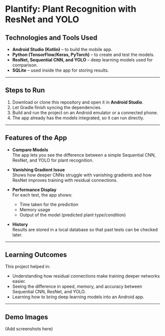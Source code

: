 # Plantify: Plant Recognition with ResNet and YOLO

## Technologies and Tools Used

- **Android Studio (Kotlin)** – to build the mobile app.  
- **Python (TensorFlow/Keras, PyTorch)** – to create and test the models.  
- **ResNet, Sequential CNN, and YOLO** – deep learning models used for comparison.  
- **SQLite** – used inside the app for storing results.  

---

## Steps to Run

1. Download or clone this repository and open it in **Android Studio**.  
2. Let Gradle finish syncing the dependencies.  
3. Build and run the project on an Android emulator or a connected phone.  
4. The app already has the models integrated, so it can run directly.  

---

## Features of the App

- **Compare Models**  
  The app lets you see the difference between a simple Sequential CNN, ResNet, and YOLO for plant recognition.  

- **Vanishing Gradient Issue**  
  Shows how deeper CNNs struggle with vanishing gradients and how ResNet improves training with residual connections.  

- **Performance Display**  
  For each test, the app shows:  
  - Time taken for the prediction  
  - Memory usage  
  - Output of the model (predicted plant type/condition)  

- **History**  
  Results are stored in a local database so that past tests can be checked later.  

---

## Learning Outcomes

This project helped in:  
- Understanding how residual connections make training deeper networks easier.  
- Seeing the difference in speed, memory, and accuracy between Sequential CNN, ResNet, and YOLO.  
- Learning how to bring deep learning models into an Android app.  

---

## Demo Images

(Add screenshots here)
